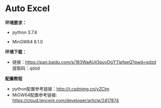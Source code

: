 # Auto Excel

**环境要求：**

- python 3.7.8

- MinGW64 8.1.0

**环境下载：**

- 链接：https://pan.baidu.com/s/183WaAUjI3puyDgYTIpfqeQ?pwd=qdzd 
​	提取码：qdzd

**配置教程**
- python配置参考链接：http://t.csdnimg.cn/yZClm
- MiGW64配置参考链接: https://cloud.tencent.com/developer/article/2417874
